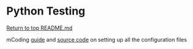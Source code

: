Python Testing
==============

[Return to top README.md](../../../README.md)

mCoding [guide](https://www.youtube.com/watch?v=DhUpxWjOhME&list=WL&index=7) and [source code](https://github.com/mCodingLLC/SlapThatLikeButton-TestingStarterProject) on setting up all the configuration files
